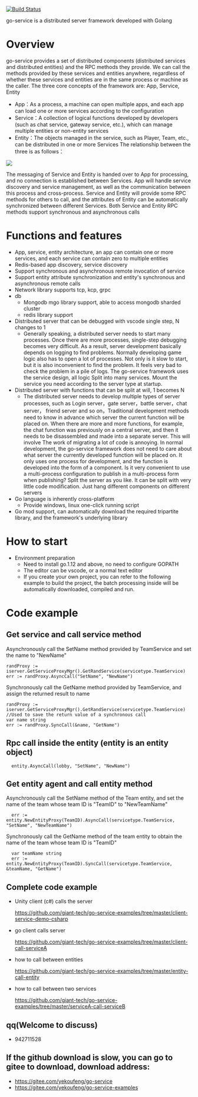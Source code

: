 [![Build Status](https://travis-ci.org/atotto/travisci-golang-example.png)](https://travis-ci.org/atotto/travisci-golang-example)

go-service is a distributed server framework developed with Golang

# Overview

go-service provides a set of distributed components (distributed services and distributed entities) and the RPC methods they provide. We can call the methods provided by these services and entities anywhere, regardless of whether these services and entities are in the same process or machine as the caller. The three core concepts of the framework are: App, Service, Entity
- App：As a process, a machine can open multiple apps, and each app can load one or more services according to the configuration
- Service：A collection of logical functions developed by developers (such as chat service, gateway service, etc.), which can manage multiple entities or non-entity services
- Entity：The objects managed in the service, such as Player, Team, etc., can be distributed in one or more Services
The relationship between the three is as follows：

<img src="https://github.com/giant-tech/go-service/blob/master/resources/app-service-entity.jpg" />

The messaging of Service and Entity is handed over to App for processing, and no connection is established between Services. App will handle service discovery and service management, as well as the communication between this process and cross-process. Service and Entity will provide some RPC methods for others to call, and the attributes of Entity can be automatically synchronized between different Services. Both Service and Entity RPC methods support synchronous and asynchronous calls

# Functions and features
- App, service, entity architecture, an app can contain one or more services, and each service can contain zero to multiple entities
- Redis-based app discovery, service discovery
- Support synchronous and asynchronous remote invocation of service
- Support entity attribute synchronization and entity's synchronous and asynchronous remote calls
- Network library supports tcp, kcp, grpc
- db 
	* Mongodb mgo library support, able to access mongodb sharded cluster
	* redis library support
- Distributed server that can be debugged with vscode single step, N changes to 1
  * Generally speaking, a distributed server needs to start many processes. Once there are more processes, single-step debugging becomes very difficult. As a result, server development basically depends on logging to find problems. Normally developing game logic also has to open a lot of processes. Not only is it slow to start, but it is also inconvenient to find the problem. It feels very bad to check the problem in a pile of logs. The go-service framework uses the service design, all logic Split into many services. Mount the service you need according to the server type at startup.
- Distributed server with functions that can be split at will, 1 becomes N
  * The distributed server needs to develop multiple types of server processes, such as Login server，gate server，battle server，chat server， friend server  and so on，Traditional development methods need to know in advance which server the current function will be placed on. When there are more and more functions, for example, the chat function was previously on a central server, and then it needs to be disassembled and made into a separate server. This will involve The work of migrating a lot of code is annoying. In normal development, the go-service framework does not need to care about what server the currently developed function will be placed on. It only uses one process for development, and the function is developed into the form of a component. Is it very convenient to use a multi-process configuration to publish in a multi-process form when publishing? Split the server as you like. It can be split with very little code modification. Just hang different components on different servers
- Go language is inherently cross-platform
  * Provide windows, linux one-click running script
- Go mod support, can automatically download the required tripartite library, and the framework's underlying library

# How to start
- Environment preparation
	* Need to install go.1.12 and above, no need to configure GOPATH
	* The editor can be vscode, or a normal text editor
	* If you create your own project, you can refer to the following example to build the project, the batch processing inside will be automatically downloaded, compiled and run.


# Code example
## Get service and call service method
Asynchronously call the SetName method provided by TeamService and set the name to "NewName"
```
randProxy := iserver.GetServiceProxyMgr().GetRandService(servicetype.TeamService)
err := randProxy.AsyncCall("SetName", "NewName")
```
Synchronously call the GetName method provided by TeamService, and assign the returned result to name
```
randProxy := iserver.GetServiceProxyMgr().GetRandService(servicetype.TeamService)
//Used to save the return value of a synchronous call
var name string
err := randProxy.SyncCall(&name, "GetName")
```

## Rpc call inside the entity (entity is an entity object)
```
  entity.AsyncCall(lobby, "SetName", "NewName")
```

## Get entity agent and call entity method

Asynchronously call the SetName method of the Team entity, and set the name of the team whose team ID is "TeamID" to "NewTeamName"
```
  err := entity.NewEntityProxy(TeamID).AsyncCall(servicetype.TeamService, "SetName", "NewTeamName")
```

Synchronously call the GetName method of the team entity to obtain the name of the team whose team ID is "TeamID"
```
  var teamName string
  err := entity.NewEntityProxy(TeamID).SyncCall(servicetype.TeamService, &teamName, "GetName")
```

## Complete code example
- Unity client (c#) calls the server

	https://github.com/giant-tech/go-service-examples/tree/master/client-service-demo-csharp

- go client calls server

	https://github.com/giant-tech/go-service-examples/tree/master/client-call-serviceA

- how to call between entities

	https://github.com/giant-tech/go-service-examples/tree/master/entity-call-entity

- how to call between two services

	https://github.com/giant-tech/go-service-examples/tree/master/serviceA-call-serviceB

## qq(Welcome to discuss)
- 942711528
## If the github download is slow, you can go to gitee to download, download address:
- https://gitee.com/yekoufeng/go-service
- https://gitee.com/yekoufeng/go-service-examples
